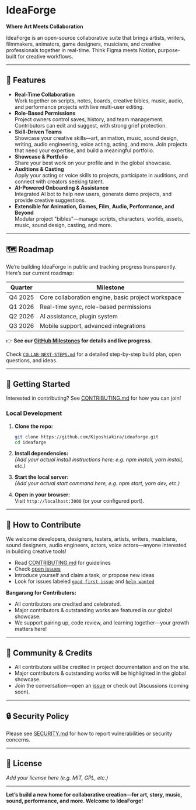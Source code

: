 # IdeaForge

**Where Art Meets Collaboration**

IdeaForge is an open-source collaborative suite that brings artists, writers, filmmakers, animators, game designers, musicians, and creative professionals together in real-time. Think Figma meets Notion, purpose-built for creative workflows.

---

## 🌟 Features

- **Real-Time Collaboration**  
  Work together on scripts, notes, boards, creative bibles, music, audio, and performance projects with live multi-user editing.
- **Role-Based Permissions**  
  Project owners control saves, history, and team management. Contributors can edit and suggest, with strong grief protection.
- **Skill-Driven Teams**  
  Showcase your creative skills—art, animation, music, sound design, writing, audio engineering, voice acting, acting, and more. Join projects that need your expertise, and build a meaningful portfolio.
- **Showcase & Portfolio**  
  Share your best work on your profile and in the global showcase.
- **Auditions & Casting**  
  Apply your acting or voice skills to projects, participate in auditions, and connect with creators seeking talent.
- **AI-Powered Onboarding & Assistance**  
  Integrated AI bot to help new users, generate demo projects, and provide creative suggestions.
- **Extensible for Animation, Games, Film, Audio, Performance, and Beyond**  
  Modular project "bibles"—manage scripts, characters, worlds, assets, music, sound design, casting, and more.

---

## 🗺️ Roadmap

We’re building IdeaForge in public and tracking progress transparently. Here’s our current roadmap:

| Quarter    | Milestone                                                |
|------------|----------------------------------------------------------|
| Q4 2025    | Core collaboration engine, basic project workspace       |
| Q1 2026    | Real-time sync, role-based permissions                   |
| Q2 2026    | AI assistance, plugin system                             |
| Q3 2026    | Mobile support, advanced integrations                    |

👉 **See our [GitHub Milestones](https://github.com/Kiyoshiakira/ideaforge/milestones) for details and live progress.**

Check [`COLLAB-NEXT-STEPS.md`](COLLAB-NEXT-STEPS.md) for a detailed step-by-step build plan, open questions, and ideas.

---

## 🚀 Getting Started

Interested in contributing? See [CONTRIBUTING.md](CONTRIBUTING.md) for how you can join!

### Local Development

1. **Clone the repo:**
   ```bash
   git clone https://github.com/Kiyoshiakira/ideaforge.git
   cd ideaforge
   ```

2. **Install dependencies:**  
   *(Add your actual install instructions here: e.g. npm install, yarn install, etc.)*

3. **Start the local server:**  
   *(Add your actual start command here, e.g. npm start, yarn dev, etc.)*

4. **Open in your browser:**  
   Visit `http://localhost:3000` (or your configured port).

---

## 🤝 How to Contribute

We welcome developers, designers, testers, artists, writers, musicians, sound designers, audio engineers, actors, voice actors—anyone interested in building creative tools!

- Read [CONTRIBUTING.md](CONTRIBUTING.md) for guidelines
- Check [open issues](https://github.com/Kiyoshiakira/ideaforge/issues)
- Introduce yourself and claim a task, or propose new ideas
- Look for issues labeled [`good first issue`](https://github.com/Kiyoshiakira/ideaforge/labels/good%20first%20issue) and [`help wanted`](https://github.com/Kiyoshiakira/ideaforge/labels/help%20wanted)

**Bangarang for Contributors:**  
- All contributors are credited and celebrated.  
- Major contributors & outstanding works are featured in our global showcase.  
- We support pairing up, code review, and learning together—your growth matters here!

---

## 🙌 Community & Credits

- All contributors will be credited in project documentation and on the site.
- Major contributors & outstanding works will be highlighted in the global showcase.
- Join the conversation—open an [issue](https://github.com/Kiyoshiakira/ideaforge/issues) or check out Discussions (coming soon).

---

## 🔒 Security Policy

Please see [SECURITY.md](SECURITY.md) for how to report vulnerabilities or security concerns.

---

## 📄 License

*Add your license here (e.g. MIT, GPL, etc.)*

---

**Let’s build a new home for collaborative creation—for art, story, music, sound, performance, and more. Welcome to IdeaForge!**
